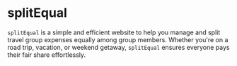 # splitEqual

`splitEqual` is a simple and efficient website to help you manage and split travel group expenses equally among group members. Whether you're on a road trip, vacation, or weekend getaway, `splitEqual` ensures everyone pays their fair share effortlessly.